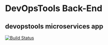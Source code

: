 # DevOpsTools Back-End
## devopstools microservices app

[![Build Status](https://travis-ci.org/kilerkarol/devopstools_client.svg?branch=master)](https://travis-ci.org/kilerkarol/devopstools_client)
